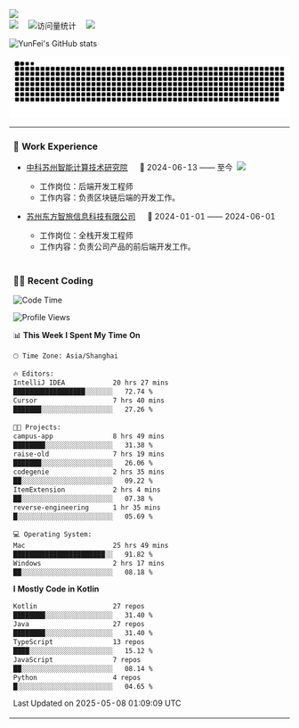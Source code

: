  <!-- dynamic typing effect 动态打字效果 -->
  <div>
    <a href="http://yunfei.plus">
      <img src="https://readme-typing-svg.demolab.com?font=Fira+Code&pause=1000&width=435&lines=console.log(%22Hello%2C%20World%22);祝您今天愉快!&center=true&size=27" />
    </a>
  </div>

  <div>
    <a href="http://yunfei.plus/"><img src="https://img.shields.io/badge/Website-博客-8c36db" /></a>&emsp;
    <!-- visitor -->
    <img src="https://komarev.com/ghpvc/?username=yunfeidog&label=Views&color=orange&style=flat" alt="访问量统计" />&emsp;
    <!-- wakatime -->    
    <a href="https://wakatime.com/@yunfeidog"><img src="https://wakatime.com/badge/user/42d0678c-368b-448b-9a77-5d21c5b55352.svg" /></a>
  </div>

![YunFei's GitHub stats](https://github-readme-stats.vercel.app/api?username=yunfeidog)

![snake](./dist/github-contribution-grid-snake.svg)


<table>

<tr><td>

### 🏢 Work Experience

<img align="right" width="88" src="https://cdn.jsdelivr.net/gh/yunfeidog/yunfeidog/assets/images/yuanze.png" />

- [中科苏州智能计算技术研究院](http://iict.ac.cn/sy) &emsp; 📌 2024-06-13 —— 至今

    - 工作岗位：后端开发工程师
    - 工作内容：负责区块链后端的开发工作。

- [苏州东方智旅信息科技有限公司](http://www.leyoobao.com/) &emsp; 📌 2024-01-01 —— 2024-06-01

    - 工作岗位：全栈开发工程师
    - 工作内容：负责公司产品的前后端开发工作。

</td></tr>

<tr><td>

### 👩‍💻 Recent Coding

<!--START_SECTION:waka-->
![Code Time](http://img.shields.io/badge/Code%20Time-3%2C020%20hrs%2012%20mins-blue)

![Profile Views](http://img.shields.io/badge/Profile%20Views-1-blue)

📊 **This Week I Spent My Time On** 

```text
🕑︎ Time Zone: Asia/Shanghai

🔥 Editors: 
IntelliJ IDEA            20 hrs 27 mins      ██████████████████░░░░░░░   72.74 % 
Cursor                   7 hrs 40 mins       ███████░░░░░░░░░░░░░░░░░░   27.26 % 

🐱‍💻 Projects: 
campus-app               8 hrs 49 mins       ████████░░░░░░░░░░░░░░░░░   31.38 % 
raise-old                7 hrs 19 mins       ███████░░░░░░░░░░░░░░░░░░   26.06 % 
codegenie                2 hrs 35 mins       ██░░░░░░░░░░░░░░░░░░░░░░░   09.22 % 
ItemExtension            2 hrs 4 mins        ██░░░░░░░░░░░░░░░░░░░░░░░   07.38 % 
reverse-engineering      1 hr 35 mins        █░░░░░░░░░░░░░░░░░░░░░░░░   05.69 % 

💻 Operating System: 
Mac                      25 hrs 49 mins      ███████████████████████░░   91.82 % 
Windows                  2 hrs 17 mins       ██░░░░░░░░░░░░░░░░░░░░░░░   08.18 % 
```

**I Mostly Code in Kotlin** 

```text
Kotlin                   27 repos            ████████░░░░░░░░░░░░░░░░░   31.40 % 
Java                     27 repos            ████████░░░░░░░░░░░░░░░░░   31.40 % 
TypeScript               13 repos            ████░░░░░░░░░░░░░░░░░░░░░   15.12 % 
JavaScript               7 repos             ██░░░░░░░░░░░░░░░░░░░░░░░   08.14 % 
Python                   4 repos             █░░░░░░░░░░░░░░░░░░░░░░░░   04.65 % 
```




 Last Updated on 2025-05-08 01:09:09 UTC
<!--END_SECTION:waka-->

</td></tr>
<table>
